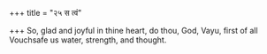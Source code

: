 +++
title = "२५ स त्वं"

+++
So, glad and joyful in thine heart, do thou, God, Vayu, first of all  
     Vouchsafe us water, strength, and thought.